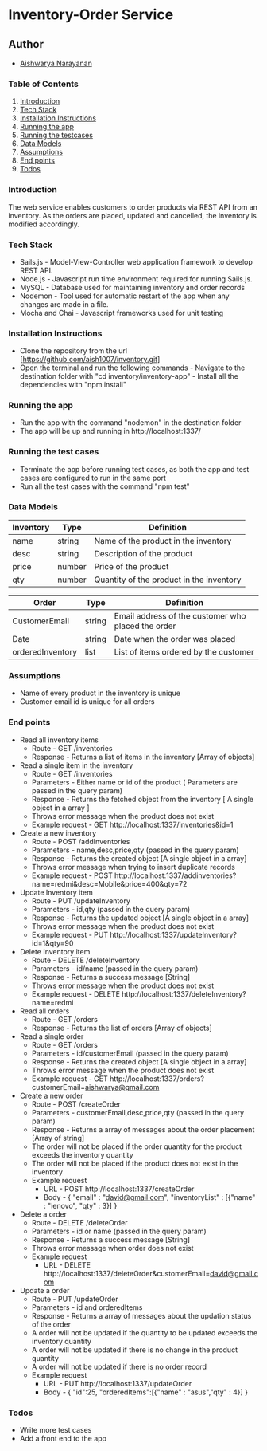 # Inventory-Order Service

## Author
- [Aishwarya Narayanan](https://github.com/aish1007)


### Table of Contents

1. [Introduction](###])
2. [Tech Stack](###)
3. [Installation Instructions](###)
4. [Running the app](###)
5. [Running the testcases](###)
6. [Data Models](###)
7. [Assumptions](###)
8. [End points](###)
9. [Todos](###)


### Introduction
The web service enables customers to order products via REST API from an inventory. As the orders are placed, updated and cancelled, the inventory is modified accordingly.
### Tech Stack

* Sails.js - Model-View-Controller web application framework to develop REST API.
* Node.js - Javascript run time environment required for running Sails.js.
* MySQL - Database used for  maintaining inventory and order records 
* Nodemon - Tool used for automatic restart of the app when any changes are made in a file.
* Mocha and Chai - Javascript frameworks used for unit testing

### Installation Instructions
- Clone the repository from the url [https://github.com/aish1007/inventory.git]
- Open the terminal and run the following commands
        - Navigate to the destination folder with "cd inventory/inventory-app"
        - Install all the dependencies with "npm install"
### Running the app
- Run the app with the command "nodemon" in the destination folder
- The app will be up and running in http://localhost:1337/
### Running the test cases
- Terminate the app before running test cases, as both the app and test cases are configured to run in the same port
- Run all the test cases with the command "npm test" 

### Data Models 
| Inventory | Type | Definition |
| ------ | ----- | ------------ |
| name | string | Name of the product in the inventory
| desc | string | Description of the product
| price | number | Price of the product
| qty | number | Quantity of the product in the inventory

| Order | Type | Definition |
| ------ | ------| -------- |
| CustomerEmail | string | Email address of the customer who placed the order
| Date | string | Date when the order was placed
| orderedInventory | list | List of items ordered by the customer
### Assumptions
- Name of every product in the inventory is unique
- Customer email id is unique for all orders 
### End points 
- Read all inventory items 
    - Route - GET /inventories
    - Response - Returns a list of items in the inventory [Array of objects]
- Read a single item in the inventory
    - Route - GET /inventories
    - Parameters - Either name or id of the product ( Parameters are passed in the query param)
    - Response - Returns the fetched object from the inventory [ A single object in a array ]
    - Throws error message when the product does not exist
    - Example request - GET http://localhost:1337/inventories&id=1
- Create a new inventory
    - Route - POST /addInventories
    - Parameters - name,desc,price,qty (passed in the query param)
    - Response - Returns the created object [A single object in a array]
    - Throws error message when trying to insert duplicate records
    - Example request - POST http://localhost:1337/addinventories?name=redmi&desc=Mobile&price=400&qty=72
- Update Inventory item
    - Route - PUT /updateInventory
    - Parameters - id,qty (passed in the query param)
    - Response - Returns the updated object [A single object in a array]
    - Throws error message when the product does not exist
    - Example request - PUT http://localhost:1337/updateInventory?id=1&qty=90
- Delete Inventory item
    - Route - DELETE /deleteInventory
    - Parameters - id/name (passed in the query param)
    - Response - Returns a success message [String]
    - Throws error message when the product does not exist
    - Example request - DELETE http://localhost:1337/deleteInventory?name=redmi
- Read all orders 
    - Route - GET /orders
    - Response - Returns the list of orders [Array of objects]
- Read a single order
    - Route - GET /orders
    - Parameters - id/customerEmail (passed in the query param)
    - Response - Returns the created object [A single object in a array]
    - Throws error message when the product does not exist
    - Example request - GET http://localhost:1337/orders?customerEmail=aishwarya@gmail.com
- Create a new order
     - Route - POST /createOrder
    - Parameters - customerEmail,desc,price,qty (passed in the query param)
    - Response - Returns a array of messages about the order placement [Array of string]
    - The order will not be placed if the order quantity for the product exceeds the inventory quantity
    - The order will not be placed if the product does not exist in the inventory
    - Example request
      - URL - POST http://localhost:1337/createOrder
      - Body - {
                "email" : "david@gmail.com",
                "inventoryList" : [{"name" : "lenovo", "qty" : 3}]
                }
- Delete a order 
   - Route - DELETE /deleteOrder
    - Parameters - id or name (passed in the query param)
    - Response - Returns a success message [String]
    - Throws error message when order does not exist 
    - Example request
      - URL - DELETE http://localhost:1337/deleteOrder&customerEmail=david@gmail.com
- Update a order 
    - Route - PUT /updateOrder
    - Parameters - id and orderedItems
    - Response - Returns a array of messages about the updation status of the order
    - A order will not be updated if the quantity to be updated exceeds the inventory quantity
    - A order will not be updated if there is no change in the product quantity 
    - A order will not be updated if there is no order record
    - Example request
      - URL - PUT http://localhost:1337/updateOrder
      - Body - {
            	"id":25,
            	"orderedItems":[{"name" : "asus","qty" : 4}]
               }

### Todos
- Write more test cases
- Add a front end to the app


